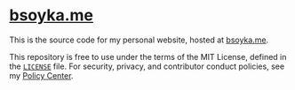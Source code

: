 # [bsoyka.me](https://bsoyka.me)

This is the source code for my personal website, hosted at [bsoyka.me](https://bsoyka.me).

This repository is free to use under the terms of the MIT License, defined in the [`LICENSE`](LICENSE) file.
For security, privacy, and contributor conduct policies, see my [Policy Center](https://gh.bsoyka.me/policy).